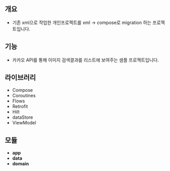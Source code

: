 ## 개요
* 기존 xml으로 작업한 개인프로젝트를 xml -> compose로 migration 하는 프로젝트입니다.

## 기능
* 카카오 API를 통해 이미지 검색결과를 리스트에 보여주는 샘플 프로젝트입니다.

## 라이브러리
* Compose
* Coroutines
* Flows
* Retrofit
* Hilt
* dataStore
* ViewModel
  
## 모듈
* **app** 
* **data**
* **domain**
